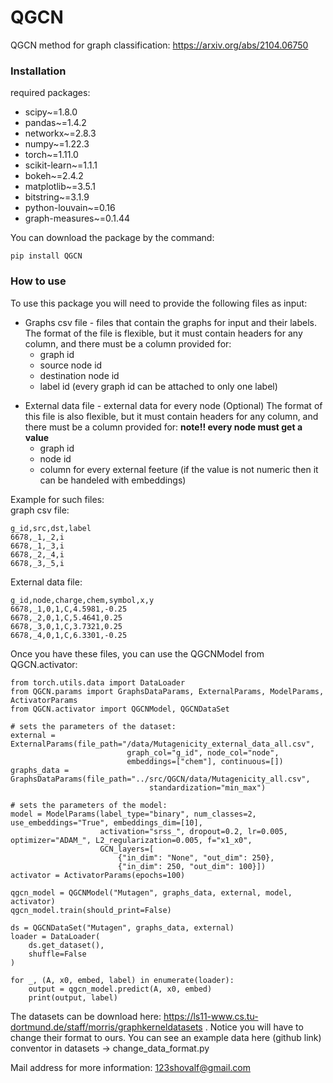 # QGCN

QGCN method for graph classification: https://arxiv.org/abs/2104.06750

### Installation
required packages:
- scipy~=1.8.0
- pandas~=1.4.2
- networkx~=2.8.3
- numpy~=1.22.3
- torch~=1.11.0
- scikit-learn~=1.1.1
- bokeh~=2.4.2
- matplotlib~=3.5.1
- bitstring~=3.1.9
- python-louvain~=0.16
- graph-measures~=0.1.44

You can download the package by the command:
```
pip install QGCN
```

### How to use 
To use this package you will need to provide the following files as input:

* Graphs csv file - files that contain the graphs for input and their labels.
  The format of the file is flexible, but it must contain headers for any column, and there must be a column provided for:
  - graph id
  - source node id
  - destination node id
  - label id (every graph id can be attached to only one label)
- External data file - external data for every node (Optional)
    The format of this file is also flexible, but it must contain headers for any column, and there must be a column provided for:
    **note!! every node must get a value**
    - graph id
    - node id
    - column for every external feeture (if the value is not numeric then it can be handeled with embeddings)

Example for such files: <br>
graph csv file: 
```
g_id,src,dst,label
6678,_1,_2,i
6678,_1,_3,i
6678,_2,_4,i
6678,_3,_5,i
```

External data file:
```
g_id,node,charge,chem,symbol,x,y
6678,_1,0,1,C,4.5981,-0.25
6678,_2,0,1,C,5.4641,0.25
6678,_3,0,1,C,3.7321,0.25
6678,_4,0,1,C,6.3301,-0.25
```

<!-- * Parameters file for each part of the algorithm. Example files can be found in "params" directory (different for binary/multiclass). Notice that if an external file is not 
provided, you should put the associated parameters as None. -->

Once you have these files, you can use the QGCNModel from QGCN.activator:
```
from torch.utils.data import DataLoader
from QGCN.params import GraphsDataParams, ExternalParams, ModelParams, ActivatorParams 
from QGCN.activator import QGCNModel, QGCNDataSet

# sets the parameters of the dataset:
external = ExternalParams(file_path="/data/Mutagenicity_external_data_all.csv",
                          graph_col="g_id", node_col="node",
                          embeddings=["chem"], continuous=[])
graphs_data = GraphsDataParams(file_path="../src/QGCN/data/Mutagenicity_all.csv",
                               standardization="min_max")

# sets the parameters of the model:
model = ModelParams(label_type="binary", num_classes=2, use_embeddings="True", embeddings_dim=[10],
                    activation="srss_", dropout=0.2, lr=0.005, optimizer="ADAM_", L2_regularization=0.005, f="x1_x0",
                    GCN_layers=[
                        {"in_dim": "None", "out_dim": 250},
                        {"in_dim": 250, "out_dim": 100}])
activator = ActivatorParams(epochs=100)

qgcn_model = QGCNModel("Mutagen", graphs_data, external, model, activator)
qgcn_model.train(should_print=False)

ds = QGCNDataSet("Mutagen", graphs_data, external)
loader = DataLoader(
    ds.get_dataset(),
    shuffle=False
)

for _, (A, x0, embed, label) in enumerate(loader):
    output = qgcn_model.predict(A, x0, embed)
    print(output, label)
```

The datasets can be download here: https://ls11-www.cs.tu-dortmund.de/staff/morris/graphkerneldatasets . Notice you will have to change their format to ours. You can see an example data here (github link) conventor in datasets -> change_data_format.py

Mail address for more information: 123shovalf@gmail.com
